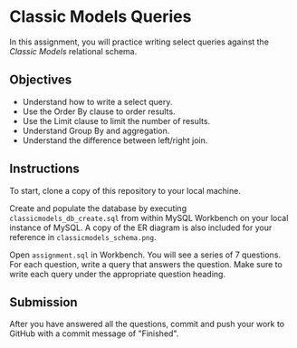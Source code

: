 # Classic Models Queries
In this assignment, you will practice writing select queries against the *Classic Models* relational schema.

## Objectives
* Understand how to write a select query.
* Use the Order By clause to order results.
* Use the Limit clause to limit the number of results.
* Understand Group By and aggregation.
* Understand the difference between left/right join.

## Instructions
To start, clone a copy of this repository to your local machine.

Create and populate the database by executing `classicmodels_db_create.sql` from within MySQL Workbench on your local instance of MySQL. A copy of the ER diagram is also included for your reference in `classicmodels_schema.png`.

Open `assignment.sql` in Workbench. You will see a series of 7 questions. For each question, write a query that answers the question. Make sure to write each query under the appropriate question heading.

## Submission
After you have answered all the questions, commit and push your work to GitHub with a commit message of "Finished".



